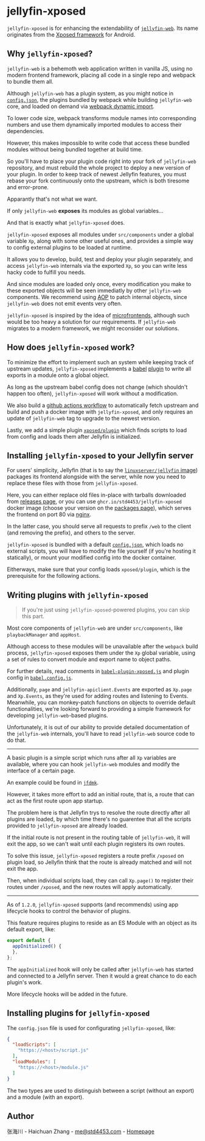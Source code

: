 # jellyfin-xposed

`jellyfin-xposed` is for enhancing the extendability of [`jellyfin-web`](https://github.com/jellyfin/jellyfin-web). Its name originates from the [Xposed framework](https://www.xda-developers.com/xposed-framework-hub/) for Android.

## Why `jellyfin-xposed`?

`jellyfin-web` is a behemoth web application written in vanilla JS, using no modern frontend framework, placing all code in a single repo and webpack to bundle them all.

Although `jellyfin-web` has a plugin system, as you might notice in [`config.json`](https://github.com/jellyfin/jellyfin-web/blob/v10.7.7/src/config.json#L27), the plugins bundled by webpack while building `jellyfin-web` core, and loaded on demand via [webpack dynamic import](https://webpack.js.org/guides/code-splitting/#dynamic-imports).

To lower code size, webpack transforms module names into corresponding numbers and use them dynamically imported modules to access their dependencies. 

However, this makes impossible to write code that access these bundled modules without being bundled together at build time. 

So you'll have to place your plugin code right into your fork of `jellyfin-web` repository, and must rebuild the whole project to deploy a new version of your plugin. In order to keep track of newest Jellyfin features, you must rebase your fork continuously onto the upstream, which is both tiresome and error-prone.

Apparantly that's not what we want.

If only `jellyfin-web` **exposes** its modules as global variables... 

And that is exactly what `jellyfin-xposed` does.

`jellyfin-xposed` exposes all modules under `src/components` under a global variable `Xp`, along with some other useful ones, and provides a simple way to config external plugins to be loaded at runtime.

It allows you to develop, build, test and deploy your plugin separately, and access `jellyfin-web` internals via the exported `Xp`, so you can write less hacky code to fulfill you needs.

And since modules are loaded only once, every modification you make to these exported objects will be seen immediatly by other `jellyfin-web` components. We recommend using [AOP](https://en.wikipedia.org/wiki/Aspect-oriented_programming) to patch internal objects, since `jellyfin-web` does not emit events very often.

`jellyfin-xposed` is inspired by the idea of [microfrontends](https://micro-frontends.org/), although such would be too heavy a solution for our requirements. If `jellyfin-web` migrates to a modern framework, we might reconsider our solutions.

## How does `jellyfin-xposed` work?

To minimize the effort to implement such an system while keeping track of upstream updates, `jellyfin-xposed` implements a [babel](https://babeljs.io/) [plugin](babel-plugin-xposed.js) to write all exports in a module onto a global object. 

As long as the upstream babel config does not change (which shouldn't happen too often), `jellyfin-xposed` will work without a modification.

We also build a [github actions workflow](.github/workflows/main.yml) to automatically fetch upstream and build and push a docker image with `jellyfin-xposed`, and only requires an update of `jellyfin-web` tag to upgrade to the newest version.

Lastly, we add a simple plugin [`xposed/plugin`](src/plugins/xposed/plugin.js) which finds scripts to load from config and loads them after Jellyfin is initialized.

## Installing `jellyfin-xposed` to your Jellyfin server

For users' simplicity, Jellyfin (that is to say the [`linuxserver/jellyfin` image](https://hub.docker.com/r/linuxserver/jellyfin)) packages its frontend alongside with the server, while now you need to replace these files with those from `jellyfin-xposed`.

Here, you can either replace old files in-place with tarballs downloaded from [releases page](https://github.com/std4453/jellyfin-xposed/releases), or you can use `ghcr.io/std4453/jellyfin-xposed` docker image (choose your version on the [packages page](https://github.com/std4453/jellyfin-xposed/pkgs/container/jellyfin-xposed)), which serves the frontend on port 80 via [nginx](https://hub.docker.com/_/nginx).

In the latter case, you should serve all requests to prefix `/web` to the client (and removing the prefix), and others to the server.

`jellyfin-xposed` is bundled with a default [`config.json`](src/config.json), which loads no external scripts, you will have to modify the file yourself (if you're hosting it statically), or mount your modified config into the docker container. 

Eitherways, make sure that your config loads `xposed/plugin`, which is the prerequisite for the following actions.

## Writing plugins with `jellyfin-xposed`

> If you're just using `jellyfin-xposed`-powered plugins, you can skip this part.

Most core components of `jellyfin-web` are under `src/components`, like `playbackManager` and `appHost`.

Although access to these modules will be unavailable after the `webpack` build process, `jellyfin-xposed` exposes them under the `Xp` global variable, using a set of rules to convert module and export name to object paths. 

For further details, read comments in [`babel-plugin-xposed.js`](babel-plugin-xposed.js) and plugin config in [`babel.config.js`](babel.config.js).

Additionally, `page` and `jellyfin-apiclient.Events` are exported as `Xp.page` and `Xp.Events`, as they're used for adding routes and listening to Events. Meanwhile, you can monkey-patch functions on objects to override default functionalities, we're looking forward to providing a simple framework for developing `jellyfin-web`-based plugins.

Unfortunately, it is out of our ability to provide detailed documentation of the `jellyfin-web` internals, you'll have to read `jellyfin-web` source code to do that.

---

A basic plugin is a simple script which runs after all `Xp` variables are available, where you can hook `jellyfin-web` modules and modify the interface of a certain page.

An example could be found in [`jfdmk`](https://github.com/std4453/jfdmk).

However, it takes more effort to add an initial route, that is, a route that can act as the first route upon app startup.

The problem here is that Jellyfin trys to resolve the route directly after all plugins are loaded, by which time there's no guarentee that all the scripts provided to `jellyfin-xposed` are already loaded.

If the initial route is not present in the routing table of `jellyfin-web`, it will exit the app, so we can't wait until each plugin registers its own routes.

To solve this issue, `jellyfin-xposed` registers a route prefix `/xposed` on plugin load, so Jellyfin think that the route is already matched and will not exit the app.

Then, when individual scripts load, they can call `Xp.page()` to register their routes under `/xposed`, and the new routes will apply automatically.

---

As of `1.2.0`, `jellyfin-xposed` supports (and recommends) using app lifecycle hooks to control the behavior of plugins.

This feature requires plugins to reside as an ES Module with an object as its default export, like:

```javascript
export default {
  appInitialized() {
  },
};
```

The `appInitialized` hook will only be called after `jellyfin-web` has started and connected to a Jellyfin server. Then it would a great chance to do each plugin's work.

More lifecycle hooks will be added in the future.

## Installing plugins for `jellyfin-xposed`

The `config.json` file is used for configurating `jellyfin-xposed`, like:

```json
{
  "loadScripts": [
    "https://<host>/script.js"
  ],
  "loadModules": [
    "https://<host>/module.js"
  ]
}
```

The two types are used to distinguish between a script (without an export) and a module (with an export).

## Author

张海川 - Haichuan Zhang - [me@std4453.com](mailto:me@std4453.com) - [Homepage](https://blog.std4453.com:444)
